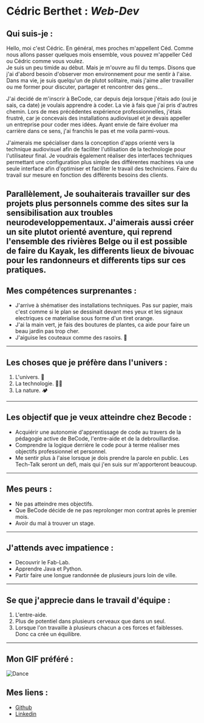 # **Cédric Berthet** : ***Web-Dev***  

## **Qui suis-je :**    

Hello, moi c'est Cédric. En général, mes proches m'appellent Céd. Comme nous allons passer quelques mois ensemble, vous pouvez m'appeller Céd ou Cédric comme vous voulez.  
Je suis un peu timide au début. Mais je m'ouvre au fil du temps. Disons que j'ai d'abord besoin d'observer mon environnement pour me sentir à l'aise.  
Dans ma vie, je suis quelqu'un de plutot solitaire, mais j'aime aller travailler ou me former pour discuter, partager et rencontrer des gens...

J'ai decidé de m'inscrir à BeCode, car depuis deja lorsque j'étais ado (oui je sais, ca date) je voulais apprendre à coder. La vie à fais que j'ai pris d'autres chemin.
Lors de mes précédentes expérience professionnelles, j'étais frustré, car je concevais des installations audiovisuel et je devais appeller un entreprise pour coder mes idées.
Ayant envie de faire évoluer ma carrière dans ce sens, j'ai franchis le pas et me voila parmi-vous. 
 
J'aimerais me spécialiser dans la conception d'apps orienté vers la technique audiovisuel afin de faciliter l'utilisation de la technologie pour l'utilisateur final. 
Je voudrais également réaliser des interfaces techniques permettant une configuration plus simple des différentes machines via une seule interface afin d'optimiser et faciliter le travail des techniciens. 
Faire du travail sur mesure en fonction des différents besoins des clients.

Parallèlement, Je souhaiterais travailler sur des projets plus personnels comme des sites sur la sensibilisation aux troubles neurodeveloppementaux.
J'aimerais aussi créer un site plutot orienté aventure, qui reprend l'ensemble des rivières Belge ou il est possible de faire du Kayak, les differents lieux de bivouac pour les randonneurs et differents tips sur ces pratiques.
---

## **Mes compétences surprenantes :**  

* J'arrive à shématiser des installations techniques. Pas sur papier, mais c'est comme si le plan se dessinait devant mes yeux et les signaux electriques ce materialise sous forme d'un tiret orange.  
* J'ai la main vert, je fais des boutures de plantes, ca aide pour faire un beau jardin pas trop cher.  
* J'aiguise les couteaux comme des rasoirs. 🔪 
---

## **Les choses que je préfère dans l'univers :**  

1. L'univers. 🌠  
2. La technologie. 🧑‍💻  
3. La nature.    🏕️
---

## **Les objectif que je veux atteindre chez Becode :**    

* Acquiérir une autonomie d'apprentissage de code au travers de la pédagogie active de BeCode, l'entre-aide et de la debrouillardise.   
* Comprendre la logique derrière le code pour à terme réaliser mes objectifs professionnel et personnel. 
* Me sentir plus à l'aise lorsque je dois prendre la parole en public. Les Tech-Talk seront un defi, mais qui j'en suis sur m'apporteront beaucoup.   
---

## **Mes peurs :**   

* Ne pas atteindre mes objectifs.  
* Que BeCode décide de ne pas reprolonger mon contrat après le premier mois.  
* Avoir du mal à trouver un stage.  
---

## **J'attends avec impatience :**  

* Decouvrir le Fab-Lab.  
* Apprendre Java et Python.  
* Partir faire une longue randonnée de plusieurs jours loin de ville.
---

## **Se que j'apprecie dans le travail d'équipe :**  

1. L'entre-aide. 
2. Plus de potentiel dans plusieurs cerveaux que dans un seul.
3. Lorsque l'on travaille à plusieurs chacun a ces forces et faiblesses. Donc ca crée un équilibre.
---  

## **Mon GIF préféré :**   

![Dance](https://www.01net.com/app/uploads/2015/03/1060358.gif "my best gif")

## **Mes liens :**  

* [Github](https://github.com/cebe0210 "Mon Github")
* [Linkedin](https://www.linkedin.com/in/c%C3%A9dric-berthet-087005109/ "Mon Linkedin")
    






